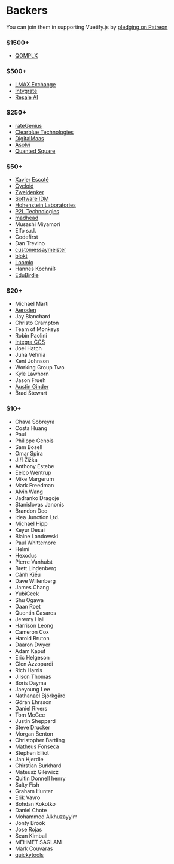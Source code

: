 # Backers

You can join them in supporting Vuetify.js by [pledging on Patreon](https://www.patreon.com/vuetify)

### $1500+
- [QOMPLX](https://www.qomplx.com/)

### $500+
- [LMAX Exchange](https://www.lmax.com/)
- [Intygrate](http://intygrate.com/)
- [Resale AI](http://resaleai.com/)

### $250+
- [rateGenius](https://application.rategenius.com/) <!-- Ravi Alamuri -->
- [Clearblue Technologies](http://www.clearbluetechnologies.com/) <!-- Mark Windrim -->
- [DigitalMaas](https://www.digitalmaas.com/) <!-- Scott Francis -->
- [Asolvi](http://asolvi.com/) <!-- Sverre Dreier -->
- [Quanted Square](https://analytics.quantedsquare.com/)

### $50+
- [Xavier Escoté](http://www.deister.net/)
- [Cycloid](https://www.cycloid.io/)
- [Zweidenker](http://zweidenker.de) <!-- Christian Denker -->
- [Software IDM](https://softwareidm.com/) <!-- Peter Sidebotham -->
- [Hohenstein Laboratories](https://www.hohenstein.de/en/home/home.xhtml)
- [P2L Technologies](https://p2l.tech/) <!-- Blaise Laflamme -->
- [madhead](https://www.madhead.com/) <!-- Terence Tsang -->
- Musashi Miyamori
- Elfo s.r.l.
- Codefirst
- Dan Trevino
- [customessaymeister](https://www.customessaymeister.com/)
- [blokt](https://blokt.com/)
- [Loomio](https://www.loomio.org/)
- Hannes Kochniß
- [EduBirdie](https://edubirdie.com/)

### $20+
- Michael Marti
- [Aeroden](https://www.aeroden.com) <!-- Adrian Belovic -->
- Jay Blanchard
- Christo Crampton
- Team of Monkeys
- Robin Paolini
- [Integra CCS](https://www.integraccs.com/)
- Joel Hatch
- Juha Vehnia
- Kent Johnson
- Working Group Two
- Kyle Lawhorn
- Jason Frueh
- [Austin Ginder](https://austinginder.com/)
- Brad Stewart

### $10+
- Chava Sobreyra
- Costa Huang
- Paul
- Philippe Genois
- Sam Bosell
- Omar Spira
- Jiří Žižka
- Anthony Estebe
- Eelco Wentrup
- Mike Margerum
- Mark Freedman
- Alvin Wang
- Jadranko Dragoje
- Stanislovas Janonis
- Brandon Deo
- Idea Junction Ltd.
- Michael Hipp
- Keyur Desai
- Blaine Landowski
- Paul Whittemore
- Helmi
- Hexodus
- Pierre Vanhulst
- Brett Lindenberg
- Cảnh Kiều
- Dave Willenberg
- James Chang
- YubiGeek
- Shu Ogawa
- Daan Roet
- Quentin Casares
- Jeremy Hall
- Harrison Leong
- Cameron Cox
- Harold Bruton
- Daaron Dwyer
- Adam Kaput
- Eric Helgeson
- Glen Azzopardi
- Rich Harris
- Jilson Thomas
- Boris Dayma
- Jaeyoung Lee
- Nathanael Björkgård
- Göran Ehrsson
- Daniel Rivers
- Tom McGee
- Justin Sheppard
- Steve Drucker
- Morgan Benton
- Christopher Bartling
- Matheus Fonseca
- Stephen Elliot
- Jan Hjørdie
- Chirstian Burkhard
- Mateusz Gilewicz
- Quitin Donnell henry
- Salty Fish
- Graham Hunter
- Erik Vavro
- Bohdan Kokotko
- Daniel Chote
- Mohammed Alkhuzayyim
- Jonty Brook
- Jose Rojas
- Sean Kimball
- MEHMET SAGLAM
- Mark Couvaras
- [quickytools](https://www.quickytools.com/)

